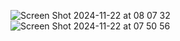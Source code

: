 ![Screen Shot 2024-11-22 at 08 07 32](https://github.com/user-attachments/assets/a8605be6-b3f7-4b41-9084-1b9468c9fabd)
![Screen Shot 2024-11-22 at 07 50 56](https://github.com/user-attachments/assets/48dc091a-e902-4fb1-a3b8-ae76f7b6fcd9)
